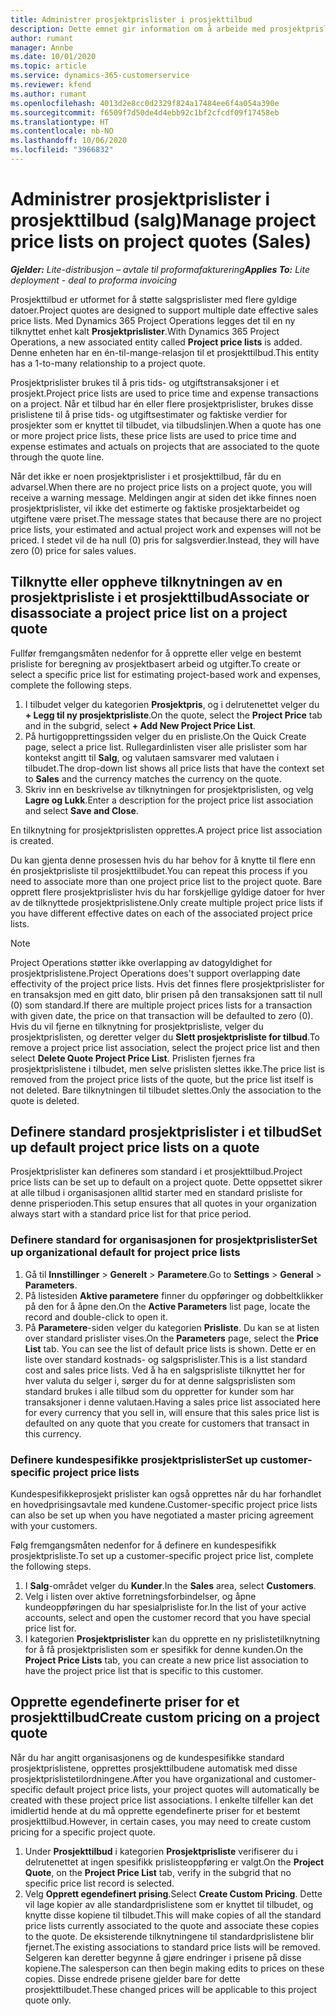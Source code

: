 ```yaml
---
title: Administrer prosjektprislister i prosjekttilbud
description: Dette emnet gir information om å arbeide med prosjektprislister i tilbud. (Sales)
author: rumant
manager: Annbe
ms.date: 10/01/2020
ms.topic: article
ms.service: dynamics-365-customerservice
ms.reviewer: kfend
ms.author: rumant
ms.openlocfilehash: 4013d2e8cc0d2329f824a17484ee6f4a054a390e
ms.sourcegitcommit: f6509f7d50de4d4ebb92c1bf2cfcdf09f17458eb
ms.translationtype: HT
ms.contentlocale: nb-NO
ms.lasthandoff: 10/06/2020
ms.locfileid: "3966832"
---
```

# <a name="manage-project-price-lists-on-project-quotes-sales"></a><span data-ttu-id="64d2e-104">Administrer prosjektprislister i prosjekttilbud (salg)</span><span class="sxs-lookup"><span data-stu-id="64d2e-104">Manage project price lists on project quotes (Sales)</span></span>

<span data-ttu-id="64d2e-105">_**Gjelder:** Lite-distribusjon – avtale til proformafakturering_</span><span class="sxs-lookup"><span data-stu-id="64d2e-105">_**Applies To:** Lite deployment - deal to proforma invoicing_</span></span>

<span data-ttu-id="64d2e-106">Prosjekttilbud er utformet for å støtte salgsprislister med flere gyldige datoer.</span><span class="sxs-lookup"><span data-stu-id="64d2e-106">Project quotes are designed to support multiple date effective sales price lists.</span></span> <span data-ttu-id="64d2e-107">Med Dynamics 365 Project Operations legges det til en ny tilknyttet enhet kalt **Prosjektprislister**.</span><span class="sxs-lookup"><span data-stu-id="64d2e-107">With Dynamics 365 Project Operations, a new associated entity called **Project price lists** is added.</span></span> <span data-ttu-id="64d2e-108">Denne enheten har en én-til-mange-relasjon til et prosjekttilbud.</span><span class="sxs-lookup"><span data-stu-id="64d2e-108">This entity has a 1-to-many relationship to a project quote.</span></span>

<span data-ttu-id="64d2e-109">Prosjektprislister brukes til å pris tids- og utgiftstransaksjoner i et prosjekt.</span><span class="sxs-lookup"><span data-stu-id="64d2e-109">Project price lists are used to price time and expense transactions on a project.</span></span> <span data-ttu-id="64d2e-110">Når et tilbud har én eller flere prosjektprislister, brukes disse prislistene til å prise tids- og utgiftsestimater og faktiske verdier for prosjekter som er knyttet til tilbudet, via tilbudslinjen.</span><span class="sxs-lookup"><span data-stu-id="64d2e-110">When a quote has one or more project price lists, these price lists are used to price time and expense estimates and actuals on projects that are associated to the quote through the quote line.</span></span>

<span data-ttu-id="64d2e-111">Når det ikke er noen prosjektprislister i et prosjekttilbud, får du en advarsel.</span><span class="sxs-lookup"><span data-stu-id="64d2e-111">When there are no project price lists on a project quote, you will receive a warning message.</span></span> <span data-ttu-id="64d2e-112">Meldingen angir at siden det ikke finnes noen prosjektprislister, vil ikke det estimerte og faktiske prosjektarbeidet og utgiftene være priset.</span><span class="sxs-lookup"><span data-stu-id="64d2e-112">The message states that because there are no project price lists, your estimated and actual project work and expenses will not be priced.</span></span> <span data-ttu-id="64d2e-113">I stedet vil de ha null (0) pris for salgsverdier.</span><span class="sxs-lookup"><span data-stu-id="64d2e-113">Instead, they will have zero (0) price for sales values.</span></span>

## <a name="associate-or-disassociate-a-project-price-list-on-a-project-quote"></a><span data-ttu-id="64d2e-114">Tilknytte eller oppheve tilknytningen av en prosjektprisliste i et prosjekttilbud</span><span class="sxs-lookup"><span data-stu-id="64d2e-114">Associate or disassociate a project price list on a project quote</span></span>

<span data-ttu-id="64d2e-115">Fullfør fremgangsmåten nedenfor for å opprette eller velge en bestemt prisliste for beregning av prosjektbasert arbeid og utgifter.</span><span class="sxs-lookup"><span data-stu-id="64d2e-115">To create or select a specific price list for estimating project-based work and expenses, complete the following steps.</span></span>

1. <span data-ttu-id="64d2e-116">I tilbudet velger du kategorien **Prosjektpris**, og i delrutenettet velger du **+ Legg til ny prosjektprisliste**.</span><span class="sxs-lookup"><span data-stu-id="64d2e-116">On the quote, select the **Project Price** tab and in the subgrid, select **+ Add New Project Price List**.</span></span>
2. <span data-ttu-id="64d2e-117">På hurtigopprettingssiden velger du en prisliste.</span><span class="sxs-lookup"><span data-stu-id="64d2e-117">On the Quick Create page, select a price list.</span></span> <span data-ttu-id="64d2e-118">Rullegardinlisten viser alle prislister som har kontekst angitt til **Salg**, og valutaen samsvarer med valutaen i tilbudet.</span><span class="sxs-lookup"><span data-stu-id="64d2e-118">The drop-down list shows all price lists that have the context set to **Sales** and the currency matches the currency on the quote.</span></span>
4. <span data-ttu-id="64d2e-119">Skriv inn en beskrivelse av tilknytningen for prosjektprislisten, og velg **Lagre og Lukk**.</span><span class="sxs-lookup"><span data-stu-id="64d2e-119">Enter a description for the project price list association and select **Save and Close**.</span></span>

<span data-ttu-id="64d2e-120">En tilknytning for prosjektprislisten opprettes.</span><span class="sxs-lookup"><span data-stu-id="64d2e-120">A project price list association is created.</span></span>

<span data-ttu-id="64d2e-121">Du kan gjenta denne prosessen hvis du har behov for å knytte til flere enn én prosjektprisliste til prosjekttilbudet.</span><span class="sxs-lookup"><span data-stu-id="64d2e-121">You can repeat this process if you need to associate more than one project price list to the project quote.</span></span> <span data-ttu-id="64d2e-122">Bare opprett flere prosjektprislister hvis du har forskjellige gyldige datoer for hver av de tilknyttede prosjektprislistene.</span><span class="sxs-lookup"><span data-stu-id="64d2e-122">Only create multiple project price lists if you have different effective dates on each of the associated project price lists.</span></span>

> [!NOTE]
> <span data-ttu-id="64d2e-123">Project Operations støtter ikke overlapping av datogyldighet for prosjektprislistene.</span><span class="sxs-lookup"><span data-stu-id="64d2e-123">Project Operations does't support overlapping date effectivity of the project price lists.</span></span> <span data-ttu-id="64d2e-124">Hvis det finnes flere prosjektprislister for en transaksjon med en gitt dato, blir prisen på den transaksjonen satt til null (0) som standard.</span><span class="sxs-lookup"><span data-stu-id="64d2e-124">If there are multiple project prices lists for a transaction with given date, the price on that transaction will be defaulted to zero (0).</span></span>
<span data-ttu-id="64d2e-125">Hvis du vil fjerne en tilknytning for prosjektprisliste, velger du prosjektprislisten, og deretter velger du **Slett prosjektprisliste for tilbud**.</span><span class="sxs-lookup"><span data-stu-id="64d2e-125">To remove a project price list association, select the project price list and then select **Delete Quote Project Price List**.</span></span> <span data-ttu-id="64d2e-126">Prislisten fjernes fra prosjektprislistene i tilbudet, men selve prislisten slettes ikke.</span><span class="sxs-lookup"><span data-stu-id="64d2e-126">The price list is removed from the project price lists of the quote, but the price list itself is not deleted.</span></span> <span data-ttu-id="64d2e-127">Bare tilknytningen til tilbudet slettes.</span><span class="sxs-lookup"><span data-stu-id="64d2e-127">Only the association to the quote is deleted.</span></span>

## <a name="set-up-default-project-price-lists-on-a-quote"></a><span data-ttu-id="64d2e-128">Definere standard prosjektprislister i et tilbud</span><span class="sxs-lookup"><span data-stu-id="64d2e-128">Set up default project price lists on a quote</span></span>

<span data-ttu-id="64d2e-129">Prosjektprislister kan defineres som standard i et prosjekttilbud.</span><span class="sxs-lookup"><span data-stu-id="64d2e-129">Project price lists can be set up to default on a project quote.</span></span> <span data-ttu-id="64d2e-130">Dette oppsettet sikrer at alle tilbud i organisasjonen alltid starter med en standard prisliste for denne prisperioden.</span><span class="sxs-lookup"><span data-stu-id="64d2e-130">This setup ensures that all quotes in your organization always start with a standard price list for that price period.</span></span>

### <a name="set-up-organizational-default-for-project-price-lists"></a><span data-ttu-id="64d2e-131">Definere standard for organisasjonen for prosjektprislister</span><span class="sxs-lookup"><span data-stu-id="64d2e-131">Set up organizational default for project price lists</span></span>

1. <span data-ttu-id="64d2e-132">Gå til **Innstillinger** > **Generelt** > **Parametere**.</span><span class="sxs-lookup"><span data-stu-id="64d2e-132">Go to **Settings** > **General** > **Parameters**.</span></span>
2. <span data-ttu-id="64d2e-133">På listesiden **Aktive parametere** finner du oppføringer og dobbeltklikker på den for å åpne den.</span><span class="sxs-lookup"><span data-stu-id="64d2e-133">On the **Active Parameters** list page, locate the record and double-click to open it.</span></span> 
3. <span data-ttu-id="64d2e-134">På **Parametere**-siden velger du kategorien **Prisliste**. Du kan se at listen over standard prislister vises.</span><span class="sxs-lookup"><span data-stu-id="64d2e-134">On the **Parameters** page, select the **Price List** tab. You can see the list of default price lists is shown.</span></span> <span data-ttu-id="64d2e-135">Dette er en liste over standard kostnads- og salgsprislister.</span><span class="sxs-lookup"><span data-stu-id="64d2e-135">This is a list standard cost and sales price lists.</span></span> <span data-ttu-id="64d2e-136">Ved å ha en salgsprisliste tilknyttet her for hver valuta du selger i, sørger du for at denne salgsprislisten som standard brukes i alle tilbud som du oppretter for kunder som har transaksjoner i denne valutaen.</span><span class="sxs-lookup"><span data-stu-id="64d2e-136">Having a sales price list associated here for every currency that you sell in, will ensure that this sales price list is defaulted on any quote that you create for customers that transact in this currency.</span></span>

### <a name="set-up-customer-specific-project-price-lists"></a><span data-ttu-id="64d2e-137">Definere kundespesifikke prosjektprislister</span><span class="sxs-lookup"><span data-stu-id="64d2e-137">Set up customer-specific project price lists</span></span>

<span data-ttu-id="64d2e-138">Kundespesifikkeprosjekt prislister kan også opprettes når du har forhandlet en hovedprisingsavtale med kundene.</span><span class="sxs-lookup"><span data-stu-id="64d2e-138">Customer-specific project price lists can also be set up when you have negotiated a master pricing agreement with your customers.</span></span>

<span data-ttu-id="64d2e-139">Følg fremgangsmåten nedenfor for å definere en kundespesifikk prosjektprisliste.</span><span class="sxs-lookup"><span data-stu-id="64d2e-139">To set up a customer-specific project price list, complete the following steps.</span></span>

1. <span data-ttu-id="64d2e-140">I **Salg**-området velger du **Kunder**.</span><span class="sxs-lookup"><span data-stu-id="64d2e-140">In the **Sales** area, select **Customers**.</span></span>
2. <span data-ttu-id="64d2e-141">Velg i listen over aktive forretningsforbindelser, og åpne kundeoppføringen du har spesialprisliste for.</span><span class="sxs-lookup"><span data-stu-id="64d2e-141">In the list of your active accounts, select and open the customer record that you have special price list for.</span></span>
3. <span data-ttu-id="64d2e-142">I kategorien **Prosjektprislister** kan du opprette en ny prislistetilknytning for å få prosjektprislisten som er spesifikk for denne kunden.</span><span class="sxs-lookup"><span data-stu-id="64d2e-142">On the **Project Price Lists** tab, you can create a new price list association to have the project price list that is specific to this customer.</span></span>

## <a name="create-custom-pricing-on-a-project-quote"></a><span data-ttu-id="64d2e-143">Opprette egendefinerte priser for et prosjekttilbud</span><span class="sxs-lookup"><span data-stu-id="64d2e-143">Create custom pricing on a project quote</span></span>

<span data-ttu-id="64d2e-144">Når du har angitt organisasjonens og de kundespesifikke standard prosjektprislistene, opprettes prosjekttilbudene automatisk med disse prosjektprislistetilordningene.</span><span class="sxs-lookup"><span data-stu-id="64d2e-144">After you have organizational and customer-specific default project price lists, your project quotes will automatically be created with these project price list associations.</span></span> <span data-ttu-id="64d2e-145">I enkelte tilfeller kan det imidlertid hende at du må opprette egendefinerte priser for et bestemt prosjekttilbud.</span><span class="sxs-lookup"><span data-stu-id="64d2e-145">However, in certain cases, you may need to create custom pricing for a specific project quote.</span></span> 

1. <span data-ttu-id="64d2e-146">Under **Prosjekttilbud** i kategorien **Prosjektprisliste** verifiserer du i delrutenettet at ingen spesifikk prislisteoppføring er valgt.</span><span class="sxs-lookup"><span data-stu-id="64d2e-146">On the **Project Quote**, on the **Project Price List** tab, verify in the subgrid that no specific price list record is selected.</span></span>
2. <span data-ttu-id="64d2e-147">Velg **Opprett egendefinert prising**.</span><span class="sxs-lookup"><span data-stu-id="64d2e-147">Select **Create Custom Pricing**.</span></span> <span data-ttu-id="64d2e-148">Dette vil lage kopier av alle standardprislistene som er knyttet til tilbudet, og knytte disse kopiene til tilbudet.</span><span class="sxs-lookup"><span data-stu-id="64d2e-148">This will make copies of all the standard price lists currently associated to the quote and associate these copies to the quote.</span></span> <span data-ttu-id="64d2e-149">De eksisterende tilknytningene til standardprislistene blir fjernet.</span><span class="sxs-lookup"><span data-stu-id="64d2e-149">The existing associations to standard price lists will be removed.</span></span> <span data-ttu-id="64d2e-150">Selgeren kan deretter begynne å gjøre endringer i prisene på disse kopiene.</span><span class="sxs-lookup"><span data-stu-id="64d2e-150">The salesperson can then begin making edits to prices on these copies.</span></span> <span data-ttu-id="64d2e-151">Disse endrede prisene gjelder bare for dette prosjekttilbudet.</span><span class="sxs-lookup"><span data-stu-id="64d2e-151">These changed prices will be applicable to this project quote only.</span></span>
